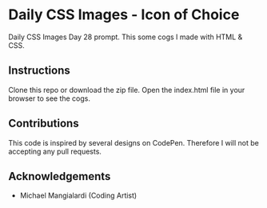 # Daily CSS Images - Icon of Choice
Daily CSS Images Day 28 prompt. This some cogs I made with HTML & CSS.

## Instructions
Clone this repo or download the zip file. Open the index.html file in your browser to see the cogs.

## Contributions
This code is inspired by several designs on CodePen. Therefore I will not be accepting any pull requests.

## Acknowledgements
* Michael Mangialardi (Coding Artist)
